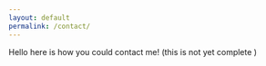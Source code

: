 ```yaml
---
layout: default
permalink: /contact/
---
```


Hello here is how you could contact me! (this is not yet complete   )